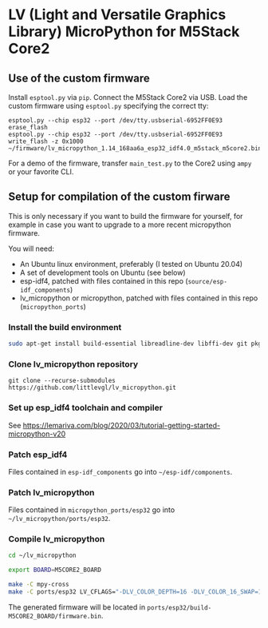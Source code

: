 # LV (Light and Versatile Graphics Library) MicroPython for M5Stack Core2

## Use of the custom firmware

Install ```esptool.py``` via ```pip```.
Connect the M5Stack Core2 via USB. Load the custom firmware using ```esptool.py``` specifying the correct tty:

```
esptool.py --chip esp32 --port /dev/tty.usbserial-6952FF0E93 erase_flash
esptool.py --chip esp32 --port /dev/tty.usbserial-6952FF0E93 write_flash -z 0x1000 ~/firmware/lv_micropython_1.14_168aa6a_esp32_idf4.0_m5stack_m5core2.bin
```

For a demo of the firmware, transfer ```main_test.py``` to the Core2 using ```ampy``` or your favorite CLI.


## Setup for compilation of the custom firware

This is only necessary if you want to build the firmware for yourself, for example in case you want to upgrade to a more recent micropython firmware.

You will need:
* An Ubuntu linux environment, preferably (I tested on Ubuntu 20.04)
* A set of development tools on Ubuntu (see below)
* esp-idf4, patched with files contained in this repo (```source/esp-idf_components```)
* lv_micropython or micropython, patched with files contained in this repo (```micropython_ports```)

### Install the build environment

```sh
sudo apt-get install build-essential libreadline-dev libffi-dev git pkg-config libsdl2-2.0-0 libsdl2-dev python3.8
```

### Clone lv_micropython repository

```
git clone --recurse-submodules https://github.com/littlevgl/lv_micropython.git
```

### Set up esp_idf4 toolchain and compiler

See https://lemariva.com/blog/2020/03/tutorial-getting-started-micropython-v20

### Patch esp_idf4

Files contained in ```esp-idf_components``` go into ```~/esp-idf/components```.

### Patch lv_micropython

Files contained in ```micropython_ports/esp32``` go into ```~/lv_micropython/ports/esp32```.

### Compile lv_micropython

```sh
cd ~/lv_micropython

export BOARD=M5CORE2_BOARD

make -C mpy-cross
make -C ports/esp32 LV_CFLAGS="-DLV_COLOR_DEPTH=16 -DLV_COLOR_16_SWAP=1" PYTHON=python3

```

The generated firmware will be located in ```ports/esp32/build-M5CORE2_BOARD/firmware.bin```.
